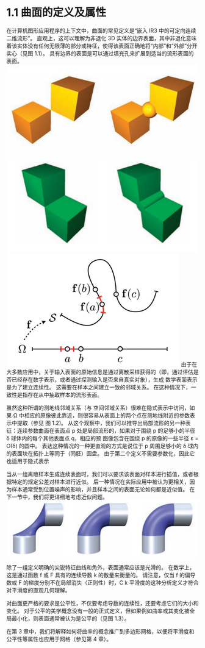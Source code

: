# 1.1 曲面的定义及属性
在计算机图形应用程序的上下文中，曲面的常见定义是“嵌入 IR3 中的可定向连续二维流形”。 直观上，这可以理解为非退化 3D 实体的边界表面，其中非退化意味着该实体没有任何无限薄的部分或特征，使得该表面正确地将“内部”和“外部”分开 实心（见图 1.1）。 具有边界的表面是可以通过填充孔来扩展到适当的流形表面的表面。
![图1.1. n 可定向连续 2-流形描述非退化固体的表面。 退化/非流形顶点（左上），固定在（右上）。 具有退化/非流形边（左下）、固定在（右下）中的实体](../public/figure1-1.png)
![图1.2. 流形曲线。 而点 f(a)、f(b) 和 f(c) 都是在空间上非常接近的情况下，只有 f(a) 和 f(b) 是测地线邻居，因为它们的原像 a 和 b 也是邻居。 红色：IR2 中 f(a) 周围足够小的 δ 邻域的原像位于 IR 中 a 的 ε 邻域](../public/figure1-2.png)
由于在大多数应用中，关于输入表面的原始信息是通过离散采样获得的（即，通过评估是否已经存在数字表示，或者通过探测输入是否来自真实对象），生成 数学表面表示是为了建立连续性。 这需要在样本之间建立一致的邻域关系。 在这种情况下，一致性是指存在从中抽取样本的流形表面。

虽然这种所谓的测地线邻域关系（与
空间邻域关系）很难在隐式表示中访问，如果 Ω 中相应的原像彼此靠近，则很容易从表面上的两个点在测地线附近的参数表示中提取（参见 图 1.2)。 从这个观察中，我们可以推导出局部流形的另一种表征：连续参数曲面在表面点 p 处是局部流形的，如果对于围绕 p 的足够小的半径 δ 球体内的每个其他表面点 q，相应的预 图像包含在围绕 p 的原像的一些半径 ε = O(δ) 的圆中。 表达这种情况的一种更直观的方式是说位于 p 周围足够小的 δ 球内的表面块在拓扑上等同于（同胚）圆盘。 由于第二个定义不需要参数化，因此它也适用于隐式表示

当从一组离散样本生成连续表面时，我们可以要求该表面对样本进行插值，或者根据特定的规定公差对样本进行近似。 后一种情况在实际应用中被认为更相关，因为样本通常受到位置噪声的影响，并且样本之间的表面无论如何都是近似值。 在下一节中，我们将更详细地考虑近似问题。
![图1.3. 三个公平表面的例子，它们定义了两个圆柱体之间的混合：一个最小化表面积的膜表面（左），一个最小化总曲率的薄板表面（中心），以及一个最小化平均曲率变化的表面（ 正确的）。（图片取自 [Botsch and Kobbelt 04a]。c 2004 ACM,Inc。经许可包含在此处](../public/figure1-3.png)

除了一组定义明确的尖锐特征曲线和角外，表面通常应该是光滑的。 在数学上，这是通过函数 f 或 F 具有的连续导数 k 的数量来衡量的。 请注意，仅当 f 的偏导数或 F 的梯度分别不在局部消失（正则性）时，C k 平滑度的这种分析定义才符合对平滑度的直观几何理解。

对曲面更严格的要求是公平性，不仅要考虑导数的连续性，还要考虑它们的大小和变化。 对于公平的美学概念没有一般的正式定义，但如果例如曲率或其变化被全局最小化，则表面通常被认为是公平的（见图 1.3）。

在第 3 章中，我们将解释如何将曲率的概念推广到多边形网格，以便将平滑度和公平性等属性也应用于网格（参见第 4 章）。